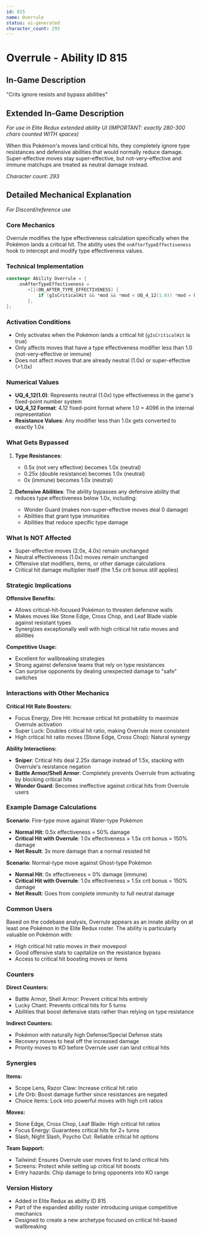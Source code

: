 ```yaml
---
id: 815
name: Overrule
status: ai-generated
character_count: 293
---
```


# Overrule - Ability ID 815

## In-Game Description
"Crits ignore resists and bypass abilities"

## Extended In-Game Description
*For use in Elite Redux extended ability UI (IMPORTANT: exactly 280-300 chars counted WITH spaces)*

When this Pokémon's moves land critical hits, they completely ignore type resistances and defensive abilities that would normally reduce damage. Super-effective moves stay super-effective, but not-very-effective and immune matchups are treated as neutral damage instead.

*Character count: 293*

## Detailed Mechanical Explanation
*For Discord/reference use*

### Core Mechanics
Overrule modifies the type effectiveness calculation specifically when the Pokémon lands a critical hit. The ability uses the `onAfterTypeEffectiveness` hook to intercept and modify type effectiveness values.

### Technical Implementation
```cpp
constexpr Ability Overrule = {
    .onAfterTypeEffectiveness =
        +[](ON_AFTER_TYPE_EFFECTIVENESS) {
            if (gIsCriticalHit && *mod && *mod < UQ_4_12(1.0)) *mod = UQ_4_12(1.0);
        },
};
```

### Activation Conditions
- Only activates when the Pokémon lands a critical hit (`gIsCriticalHit` is true)
- Only affects moves that have a type effectiveness modifier less than 1.0 (not-very-effective or immune)
- Does not affect moves that are already neutral (1.0x) or super-effective (>1.0x)

### Numerical Values
- **UQ_4_12(1.0)**: Represents neutral (1.0x) type effectiveness in the game's fixed-point number system
- **UQ_4_12 Format**: 4.12 fixed-point format where 1.0 = 4096 in the internal representation
- **Resistance Values**: Any modifier less than 1.0x gets converted to exactly 1.0x

### What Gets Bypassed
1. **Type Resistances**: 
   - 0.5x (not very effective) becomes 1.0x (neutral)
   - 0.25x (double resistance) becomes 1.0x (neutral)
   - 0x (immune) becomes 1.0x (neutral)

2. **Defensive Abilities**: The ability bypasses any defensive ability that reduces type effectiveness below 1.0x, including:
   - Wonder Guard (makes non-super-effective moves deal 0 damage)
   - Abilities that grant type immunities
   - Abilities that reduce specific type damage

### What Is NOT Affected
- Super-effective moves (2.0x, 4.0x) remain unchanged
- Neutral effectiveness (1.0x) moves remain unchanged
- Offensive stat modifiers, items, or other damage calculations
- Critical hit damage multiplier itself (the 1.5x crit bonus still applies)

### Strategic Implications
**Offensive Benefits:**
- Allows critical-hit-focused Pokémon to threaten defensive walls
- Makes moves like Stone Edge, Cross Chop, and Leaf Blade viable against resistant types
- Synergizes exceptionally well with high critical hit ratio moves and abilities

**Competitive Usage:**
- Excellent for wallbreaking strategies
- Strong against defensive teams that rely on type resistances
- Can surprise opponents by dealing unexpected damage to "safe" switches

### Interactions with Other Mechanics
**Critical Hit Rate Boosters:**
- Focus Energy, Dire Hit: Increase critical hit probability to maximize Overrule activation
- Super Luck: Doubles critical hit ratio, making Overrule more consistent
- High critical hit ratio moves (Stone Edge, Cross Chop): Natural synergy

**Ability Interactions:**
- **Sniper**: Critical hits deal 2.25x damage instead of 1.5x, stacking with Overrule's resistance negation
- **Battle Armor/Shell Armor**: Completely prevents Overrule from activating by blocking critical hits
- **Wonder Guard**: Becomes ineffective against critical hits from Overrule users

### Example Damage Calculations
**Scenario**: Fire-type move against Water-type Pokémon
- **Normal Hit**: 0.5x effectiveness = 50% damage
- **Critical Hit with Overrule**: 1.0x effectiveness × 1.5x crit bonus = 150% damage
- **Net Result**: 3x more damage than a normal resisted hit

**Scenario**: Normal-type move against Ghost-type Pokémon  
- **Normal Hit**: 0x effectiveness = 0% damage (immune)
- **Critical Hit with Overrule**: 1.0x effectiveness × 1.5x crit bonus = 150% damage
- **Net Result**: Goes from complete immunity to full neutral damage

### Common Users
Based on the codebase analysis, Overrule appears as an innate ability on at least one Pokémon in the Elite Redux roster. The ability is particularly valuable on Pokémon with:
- High critical hit ratio moves in their movepool
- Good offensive stats to capitalize on the resistance bypass
- Access to critical hit boosting moves or items

### Counters
**Direct Counters:**
- Battle Armor, Shell Armor: Prevent critical hits entirely
- Lucky Chant: Prevents critical hits for 5 turns
- Abilities that boost defensive stats rather than relying on type resistance

**Indirect Counters:**
- Pokémon with naturally high Defense/Special Defense stats
- Recovery moves to heal off the increased damage
- Priority moves to KO before Overrule user can land critical hits

### Synergies
**Items:**
- Scope Lens, Razor Claw: Increase critical hit ratio
- Life Orb: Boost damage further since resistances are negated
- Choice items: Lock into powerful moves with high crit ratios

**Moves:**
- Stone Edge, Cross Chop, Leaf Blade: High critical hit ratios
- Focus Energy: Guarantees critical hits for 2+ turns
- Slash, Night Slash, Psycho Cut: Reliable critical hit options

**Team Support:**
- Tailwind: Ensures Overrule user moves first to land critical hits
- Screens: Protect while setting up critical hit boosts
- Entry hazards: Chip damage to bring opponents into KO range

### Version History
- Added in Elite Redux as ability ID 815
- Part of the expanded ability roster introducing unique competitive mechanics
- Designed to create a new archetype focused on critical hit-based wallbreaking
